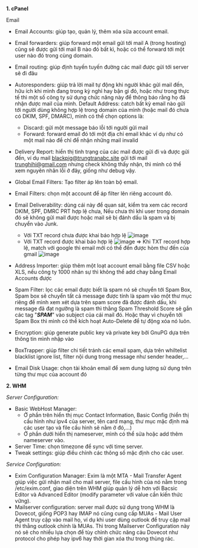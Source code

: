 **1. cPanel**

Email
- Email Accounts: giúp tạo, quản lý, thêm xóa sửa account email.
- Email forwarders: giúp forward một email gửi tới mail A (trong hosting) cũng sẽ được gửi tới mail B nào đó bất kì, hoặc có thể forward tới một user nào đó trong cùng domain.
- Email routing: giúp định tuyến tuyến đường các mail được gửi tới server sẽ đi đâu
- Autoresponders: giúp trả lời mail tự động khi người khác gửi mail đến, hữu ích khi mình đang trong kỳ nghỉ hay bận gì đó, hoặc như trong thực tế thì một số công ty sử dụng chức năng này để thông báo rằng họ đã nhận được mail của mình.
Default Address: catch bất kỳ email nào gửi tới người dùng không hợp lệ trong domain của mình (hoặc mail đó chưa có DKIM, SPF, DMARC), mình có thể chọn options là:
    + Discard: gửi một message báo lỗi tới người gửi mail
    + Forward: forward email đó tới một địa chỉ email khác ví dụ như có một mail nào để chỉ để nhận những mail invalid
- Delivery Report: hiển thị tình trạng của các mail được gửi đi và được gửi đến, ví dụ mail blackpig@trungtranabc.site gửi tới mail trunghihi@gmail.com nhưng check không thấy nhận, thì mình có thể xem nguyên nhân lỗi ở đây, giống như debug vậy.
- Global Email Filters: Tạo filter áp lên toàn bộ email.
- Email Filters: chọn một account để áp filter lên riêng account đó.
- Email Deliverability: dùng cái này để quan sát, kiểm tra xem các record DKIM, SPF, DMRC PRT hợp lệ chưa, Nếu chưa thì khi user trong domain đó sẽ không gửi mail được hoặc mail sẽ bị đánh dấu là spam và bị chuyển vào Junk.
  + Với TXT record chưa được khai báo hợp lệ
    ![image](https://github.com/user-attachments/assets/95e5f4cb-cb24-4784-90d3-47b91fdedf97)
  + Với TXT record được khai báo hợp lệ
    ![image](https://github.com/user-attachments/assets/f38c62a5-22d5-484f-b58a-d2c63ee1c8b2)
  => Khi TXT record hợp lệ, match với google thì email mới có thể đến được hòm thư đến của gmail
  ![image](https://github.com/user-attachments/assets/7ad3e649-b930-46d7-bbae-564dec654366)

- Address Importer: giúp thêm một loạt account email bằng file CSV hoặc XLS, nếu công ty 1000 nhân sự thì không thể add chay bằng Email Accounts được
- Spam Filter: lọc các email được biết là spam nó sẽ chuyển tới Spam Box, Spam box sẽ chuyển tất cả message được tính là spam vào một thư mục riêng để mình xem xét dựa trên spam score đã được đánh dấu, khi message đã đạt ngưỡng là spam thì thằng Spam Threshold Score sẽ gắn các tag "***SPAM***" vào subject của cái mail đó. Hoặc thay vì chuyển tới Spam Box thì mình có thể kích hoạt Auto-Delete để tự động xóa nó luôn.
- Encryption: giúp generate public key và private key bởi GnuPG dựa trên thông tin mình nhập vào
- BoxTrapper: giúp filter chi tiết tránh các email spam, dựa trên whiltelist blacklist ignore list, filter nội dung trong message như sender header,...
- Email Disk Usage: chọn tài khoản email để xem dung lượng sử dụng trên từng thư mục của account đó


**2. WHM**

_Server Configuration:_
- Basic WebHost Manager: 
  + Ở phần trên hiển thị mục Contact Information, Basic Config (hiển thị cấu hình như ipv4 của server, tên card mạng, thư mục mặc định mà các user tạo và file cấu hình sẽ nằm ở đó,...)
  + Ở phần dưới hiển thị nameserver, mình có thể sửa hoặc add thêm nameserver vào.
- Server Time: chọn timezone để sync với time server.
- Tweak settings: giúp điều chỉnh các thông số mặc định cho các user.


_Service Configuration:_
- Exim Configuration Manager: Exim là một MTA - Mail Transfer Agent giúp việc gửi nhận mail cho mail server, file cấu hình của nó nằm trong /etc/exim.conf, giao diện trên WHM giúp quản lý dễ hơn với Bacsic Editor và Advanced Editor (modify parameter với value cần kiến thức vững).
- Mailserver configuration: server mail được sử dụng trong WHM là Dovecot, giống POP3 hay IMAP nó cũng cung cấp MUAs - Mail User Agent truy cập vào mail họ, ví dụ khi user dùng outlook để truy cập mail thì thằng outlook chính là MUAs. Thì trong Mailserver Configuration này nó sẽ cho nhiều lựa chọn để tùy chỉnh chức năng cảu Dovecot như protocol cho phép hay ipv6 hay thời gian xóa thư trong thùng rác.

